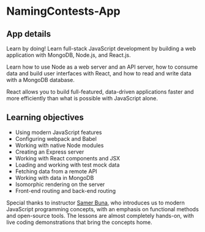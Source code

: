 # NamingContests-App

<!DOCTYPE html>
<html>
<body>

<h2>App details</h2>

  <p>
Learn by doing!
Learn full-stack JavaScript development by building a web application with MongoDB, Node.js, and React.js.

Learn how to use Node as a web server and an API server,
how to consume data and build user interfaces with React,
and how to read and write data with a MongoDB database.

React allows you to build full-featured, data-driven applications faster and more efficiently than what is possible with JavaScript alone.
  </p>
  
  <p>
  <h2>Learning objectives</h2>
  
  <ul style="list-style-type:square">
  <li>Using modern JavaScript features</li>
  <li>Configuring webpack and Babel</li>
  <li>Working with native Node modules</li>
  <li>Creating an Express server</li>
  <li>Working with React components and JSX</li>
  <li>Loading and working with test mock data</li>
  <li>Fetching data from a remote API</li>
  <li>Working with data in MongoDB</li>
  <li>Isomorphic rendering on the server</li>
  <li>Front-end routing and back-end routing</li>
</ul>
  </p>
 
  Special thanks to instructor [Samer Buna](https://www.linkedin.com/learning/instructors/samer-buna), who introduces us to modern JavaScript programming concepts, with an emphasis on functional methods and open-source tools. The lessons are almost completely hands-on, with live coding demonstrations that bring the concepts home.

</body>
</html>
